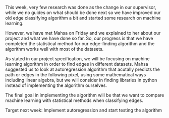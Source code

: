 This week, very few research was done as the change in our supervisor, while we no guides on what should be done next so we have improved our old edge classifying algorithm a bit and started some research on machine learning.

However, we have met Mahsa on Friday and we explained to her about our project and what we have done so far. So, our progress is that we have completed the statistical method for our edge-finding algorithm and the algorithm works well with most of the datasets.

As stated in our project specification, we will be focusing on machine learning algorithm in order to find edges in different datasets. Mahsa suggested us to look at autoregression algorithm that acutally predicts the path or edges in the following pixel, using some mathematical ways including linear algebra, but we will consider in finding libraries in python instead of implementing the algorithm ourselves.

The final goal in implementing the algorithm will be that we want to compare machine learning with statistical methods when classifying edges.

Target next week:
Implement autoregression and start testing the algorithm
